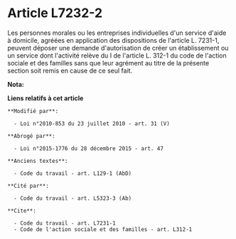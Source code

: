 # Article L7232-2

Les personnes morales ou les entreprises individuelles d'un service d'aide à domicile, agréées en application des
dispositions de l'article L. 7231-1, peuvent déposer une demande d'autorisation de créer un établissement ou un service dont
l'activité relève du I de l'article L. 312-1 du code de l'action sociale et des familles sans que leur agrément au titre de
la présente section soit remis en cause de ce seul fait.

**Nota:**



**Liens relatifs à cet article**

	**Modifié par**:

	  - Loi n°2010-853 du 23 juillet 2010 - art. 31 (V)

	**Abrogé par**:

	  - Loi n°2015-1776 du 28 décembre 2015 - art. 47

	**Anciens textes**:

	  - Code du travail - art. L129-1 (AbD)

	**Cité par**:

	  - Code du travail - art. L5323-3 (Ab)

	**Cite**:

	  - Code du travail - art. L7231-1
	  - Code de l'action sociale et des familles - art. L312-1

